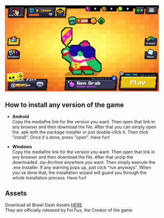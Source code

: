 <p align="center">
  <img src="/image.png">
</p>

## How to install any version of the game
- **Android** \
  Copy the mediafire link for the version you want. Then open that link in any browser and then download the file. After that you can simply open the .apk with the       package installer or just double-click it. Then click "install". Once it´s done, press "open". Have fun!

- **Windows** \
  Copy the mediafire link for the version you want. Then open that link in any browser and then download the file. After that unzip the downloaded .zip-Archive anywhere   you want. Then simply execute the .exe Installer. If any warning pops up, just click "run anyways". When you´ve done that, the installation wizard will guard you   through the whole installation process. Have fun!

## Assets
Download all Brawl Dash Assets [HERE](https://drive.google.com/file/d/15vg-USwDteXZNii1q0q4F_CDHNCjM2dB/view)  
They are officially released by For7ius, the Creator of the game
